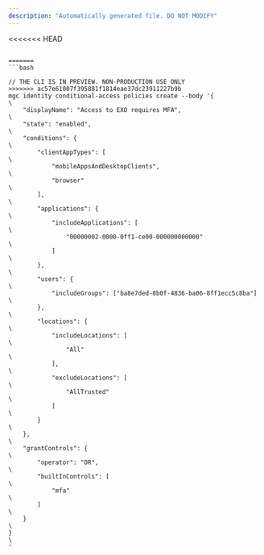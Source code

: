 ```yaml
---
description: "Automatically generated file. DO NOT MODIFY"
---
```


<<<<<<< HEAD
```cli

=======
```bash

// THE CLI IS IN PREVIEW. NON-PRODUCTION USE ONLY
>>>>>>> ac57e61007f395881f1814eae37dc23911227b9b
mgc identity conditional-access policies create --body '{\
    "displayName": "Access to EXO requires MFA",\
    "state": "enabled",\
    "conditions": {\
        "clientAppTypes": [\
            "mobileAppsAndDesktopClients",\
            "browser"\
        ],\
        "applications": {\
            "includeApplications": [\
                "00000002-0000-0ff1-ce00-000000000000"\
            ]\
        },\
        "users": {\
            "includeGroups": ["ba8e7ded-8b0f-4836-ba06-8ff1ecc5c8ba"]\
        },\
        "locations": {\
            "includeLocations": [\
                "All"\
            ],\
            "excludeLocations": [\
                "AllTrusted"\
            ]\
        }\
    },\
    "grantControls": {\
        "operator": "OR",\
        "builtInControls": [\
            "mfa"\
        ]\
    }\
}\
'

```